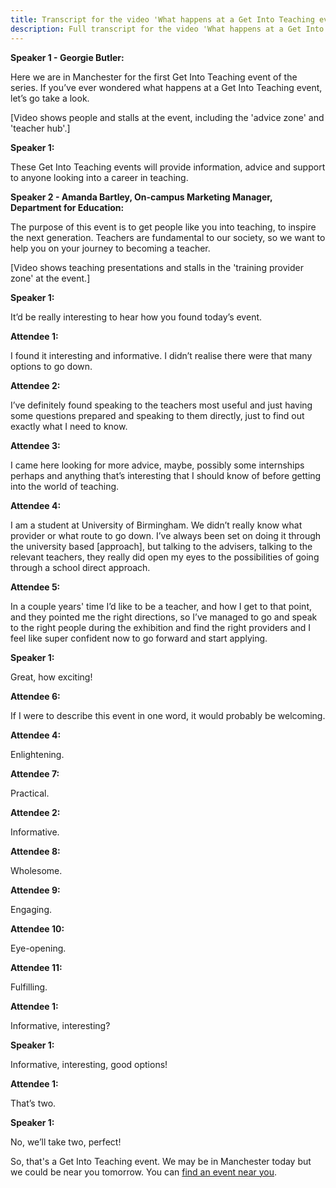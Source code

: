 ```yaml
---
title: Transcript for the video 'What happens at a Get Into Teaching event'
description: Full transcript for the video 'What happens at a Get Into Teaching event' video.
---
```


**Speaker 1 - Georgie Butler:** 

Here we are in Manchester for the first Get Into Teaching event of the series.
If you’ve ever wondered what happens at a Get Into Teaching event, let’s go take a look.

[Video shows people and stalls at the event, including the 'advice zone' and 'teacher hub'.]

**Speaker 1:** 

These Get Into Teaching events will provide information, advice and support to anyone looking into a career in teaching. 

**Speaker 2 - Amanda Bartley, On-campus Marketing Manager, Department for Education:** 

The purpose of this event is to get people like you into teaching, to inspire the next generation. Teachers are fundamental to our society, so we want to help you on your journey to becoming a teacher.

[Video shows teaching presentations and stalls in the 'training provider zone' at the event.]

**Speaker 1:**

It’d be really interesting to hear how you found today’s event.

**Attendee 1:** 

I found it interesting and informative. I didn’t realise there were that many options to go down.

**Attendee 2:**

I’ve definitely found speaking to the teachers most useful and just having some questions prepared and speaking to them directly, just to find out exactly what I need to know.

**Attendee 3:**

I came here looking for more advice, maybe, possibly some internships perhaps and anything that’s interesting that I should know of before getting into the world of teaching.

**Attendee 4:**

I am a student at University of Birmingham. We didn’t really know what provider or what route to go down. I’ve always been set on doing it through the university based [approach], but talking to the advisers, talking to the relevant teachers, they really did open my eyes to the possibilities of going through a school direct approach.

**Attendee 5:**

In a couple years' time I’d like to be a teacher, and how I get to that point, and they pointed me the right directions, so I’ve managed to go and speak to the right people during the exhibition and find the right providers and I feel like super confident now to go forward and start applying.

**Speaker 1:** 

Great, how exciting!


**Attendee 6:**

If I were to describe this event in one word, it would probably be welcoming.

**Attendee 4:**

Enlightening.

**Attendee 7:**

Practical.

**Attendee 2:**

Informative.

**Attendee 8:**

Wholesome.

**Attendee 9:**

Engaging.

**Attendee 10:**

Eye-opening.

**Attendee 11:**

Fulfilling.

**Attendee 1:**

Informative, interesting?

**Speaker 1:**

Informative, interesting, good options!

**Attendee 1:**

That’s two.

**Speaker 1:**

No, we’ll take two, perfect!

So, that's a Get Into Teaching event. 
We may be in Manchester today but we could be near you tomorrow. 
You can [find an event near you](/events/about-get-into-teaching-events).